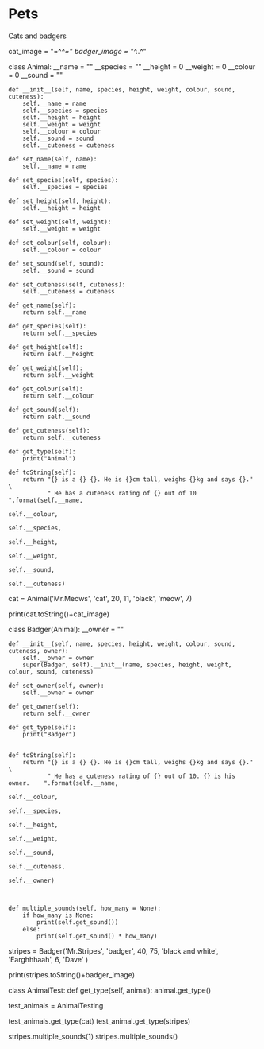 # Pets
Cats and badgers

cat_image = "=^_^="
badger_image = "^._.^"

class Animal:
    __name = ""
    __species = ""
    __height = 0
    __weight = 0
    __colour = 0
    __sound = ""


    def __init__(self, name, species, height, weight, colour, sound, cuteness):
        self.__name = name
        self.__species = species
        self.__height = height
        self.__weight = weight
        self.__colour = colour
        self.__sound = sound
        self.__cuteness = cuteness

    def set_name(self, name):
        self.__name = name

    def set_species(self, species):
        self.__species = species

    def set_height(self, height):
        self.__height = height

    def set_weight(self, weight):
        self.__weight = weight

    def set_colour(self, colour):
        self.__colour = colour

    def set_sound(self, sound):
        self.__sound = sound

    def set_cuteness(self, cuteness):
        self.__cuteness = cuteness

    def get_name(self):
        return self.__name

    def get_species(self):
        return self.__species

    def get_height(self):
        return self.__height

    def get_weight(self):
        return self.__weight

    def get_colour(self):
        return self.__colour

    def get_sound(self):
        return self.__sound

    def get_cuteness(self):
        return self.__cuteness

    def get_type(self):
        print("Animal")

    def toString(self):
        return "{} is a {} {}. He is {}cm tall, weighs {}kg and says {}." \
               " He has a cuteness rating of {} out of 10    ".format(self.__name,
                                                                      self.__colour,
                                                                      self.__species,
                                                                      self.__height,
                                                                      self.__weight,
                                                                      self.__sound,
                                                                      self.__cuteness)

cat = Animal('Mr.Meows', 'cat', 20, 11, 'black', 'meow', 7)


print(cat.toString()+cat_image)




class Badger(Animal):
    __owner = ""

    def __init__(self, name, species, height, weight, colour, sound, cuteness, owner):
        self.__owner = owner
        super(Badger, self).__init__(name, species, height, weight, colour, sound, cuteness)

    def set_owner(self, owner):
        self.__owner = owner

    def get_owner(self):
        return self.__owner

    def get_type(self):
        print("Badger")


    def toString(self):
        return "{} is a {} {}. He is {}cm tall, weighs {}kg and says {}." \
               " He has a cuteness rating of {} out of 10. {} is his owner.    ".format(self.__name,
                                                                                        self.__colour,
                                                                                        self.__species,
                                                                                        self.__height,
                                                                                        self.__weight,
                                                                                        self.__sound,
                                                                                        self.__cuteness,
                                                                                        self.__owner)



    def multiple_sounds(self, how_many = None):
        if how_many is None:
            print(self.get_sound())
        else:
            print(self.get_sound() * how_many)


stripes = Badger('Mr.Stripes', 'badger', 40, 75, 'black and white', 'Earghhhaah', 6, 'Dave' )

print(stripes.toString()+badger_image)


class AnimalTest:
    def get_type(self, animal):
        animal.get_type()


test_animals = AnimalTesting

test_animals.get_type(cat)
test_animal.get_type(stripes)

stripes.multiple_sounds(1)
stripes.multiple_sounds()
